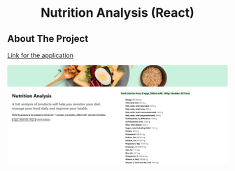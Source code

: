 <h1 align="center">Nutrition Analysis (React)</h1>

<!-- ABOUT THE PROJECT -->
## About The Project

[Link for the application](https://alesya-superfin-online-clothing-store.netlify.app/)

![Product Name Screen Shot](https://github.com/AlesyaSuperfin/nutrition-analysis/blob/main/src/nutrition_analysis.jpg)
